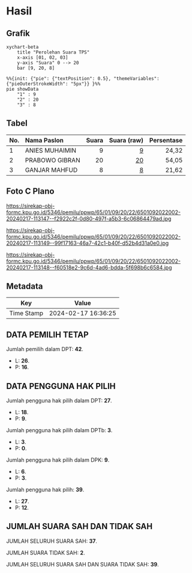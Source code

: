 # Hasil

## Grafik

```mermaid
xychart-beta
    title "Perolehan Suara TPS"
    x-axis [01, 02, 03]
    y-axis "Suara" 0 --> 20
    bar [9, 20, 8]
```

```mermaid
%%{init: {"pie": {"textPosition": 0.5}, "themeVariables": {"pieOuterStrokeWidth": "5px"}} }%%
pie showData
    "1" : 9
    "2" : 20
    "3" : 8
```

## Tabel

| No. | Nama Paslon    | Suara | Suara (raw) | Persentase |
|:--- |:-------------- | -----:| -----------:| ----------:|
| 1   | ANIES MUHAIMIN | 9     | [9][p-1]    | 24,32      |
| 2   | PRABOWO GIBRAN | 20    | [20][p-2]   | 54,05      |
| 3   | GANJAR MAHFUD  | 8     | [8][p-3]    | 21,62      |


[p-1]: https://github.com/gigit-pemilu/pemilu-2024-65-kalimantan-utara/blob/main/pilpres/hitung-suara/sub/65-kalimantan-utara/sub/01-bulungan/sub/09-sekatak/sub/2022-liagu/sub/002-tps/sub/paslon-1.txt
[p-2]: https://github.com/gigit-pemilu/pemilu-2024-65-kalimantan-utara/blob/main/pilpres/hitung-suara/sub/65-kalimantan-utara/sub/01-bulungan/sub/09-sekatak/sub/2022-liagu/sub/002-tps/sub/paslon-2.txt
[p-3]: https://github.com/gigit-pemilu/pemilu-2024-65-kalimantan-utara/blob/main/pilpres/hitung-suara/sub/65-kalimantan-utara/sub/01-bulungan/sub/09-sekatak/sub/2022-liagu/sub/002-tps/sub/paslon-3.txt

## Foto C Plano

https://sirekap-obj-formc.kpu.go.id/5346/pemilu/ppwp/65/01/09/20/22/6501092022002-20240217-113147--f2922c2f-0d80-497f-a5b3-6c06864479ad.jpg

https://sirekap-obj-formc.kpu.go.id/5346/pemilu/ppwp/65/01/09/20/22/6501092022002-20240217-113149--99f17163-46a7-42c1-b40f-d52b4d31a0e0.jpg

https://sirekap-obj-formc.kpu.go.id/5346/pemilu/ppwp/65/01/09/20/22/6501092022002-20240217-113148--f60518e2-9c6d-4ad6-bdda-5f698b6c6584.jpg


## Metadata

| Key        | Value               |
| ---------- | ------------------- |
| Time Stamp | 2024-02-17 16:36:25 |


## DATA PEMILIH TETAP

Jumlah pemilih dalam DPT: **42**.
 * L: **26**.
 * P: **16**.

## DATA PENGGUNA HAK PILIH

Jumlah pengguna hak pilih dalam DPT: **27**.
 * L: **18**.
 * P: **9**.

Jumlah pengguna hak pilih dalam DPTb: **3**.
 * L: **3**.
 * P: **0**.

Jumlah pengguna hak pilih dalam DPK: **9**.
 * L: **6**.
 * P: **3**.

Jumlah pengguna hak pilih: **39**.
 * L: **27**.
 * P: **12**.

## JUMLAH SUARA SAH DAN TIDAK SAH

JUMLAH SELURUH SUARA SAH: **37**.

JUMLAH SUARA TIDAK SAH: **2**.

JUMLAH SELURUH SUARA SAH DAN SUARA TIDAK SAH: **39**.


